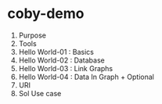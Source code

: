 # coby-demo

1. Purpose
2. Tools
3. Hello World-01 : Basics
4. Hello World-02 : Database
5. Hello World-03 : Link Graphs
6. Hello World-04 : Data In Graph + Optional
7. URI 
8. Sol Use case

